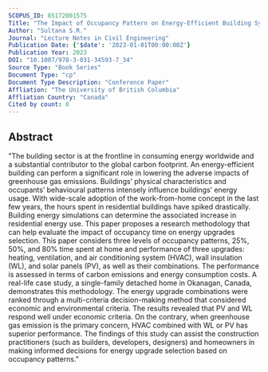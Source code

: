 ```yaml
---
SCOPUS_ID: 85172001575
Title: "The Impact of Occupancy Pattern on Energy-Efficient Building System Selection: A Case Study of a Living Laboratory in Okanagan (BC)"
Author: "Sultana S.R."
Journal: "Lecture Notes in Civil Engineering"
Publication Date: {'$date': '2023-01-01T00:00:00Z'}
Publication Year: 2023
DOI: "10.1007/978-3-031-34593-7_34"
Source Type: "Book Series"
Document Type: "cp"
Document Type Description: "Conference Paper"
Affliation: "The University of British Columbia"
Affliation Country: "Canada"
Cited by count: 0
---
```


## Abstract
"The building sector is at the frontline in consuming energy worldwide and a substantial contributor to the global carbon footprint. An energy-efficient building can perform a significant role in lowering the adverse impacts of greenhouse gas emissions. Buildings’ physical characteristics and occupants’ behavioural patterns intensely influence buildings’ energy usage. With wide-scale adoption of the work-from-home concept in the last few years, the hours spent in residential buildings have spiked drastically. Building energy simulations can determine the associated increase in residential energy use. This paper proposes a research methodology that can help evaluate the impact of occupancy time on energy upgrades selection. This paper considers three levels of occupancy patterns, 25%, 50%, and 80% time spent at home and performance of three upgrades: heating, ventilation, and air conditioning system (HVAC), wall insulation (WL), and solar panels (PV), as well as their combinations. The performance is assessed in terms of carbon emissions and energy consumption costs. A real-life case study, a single-family detached home in Okanagan, Canada, demonstrates this methodology. The energy upgrade combinations were ranked through a multi-criteria decision-making method that considered economic and environmental criteria. The results revealed that PV and WL respond well under economic criteria. On the contrary, when greenhouse gas emission is the primary concern, HVAC combined with WL or PV has superior performance. The findings of this study can assist the construction practitioners (such as builders, developers, designers) and homeowners in making informed decisions for energy upgrade selection based on occupancy patterns."
